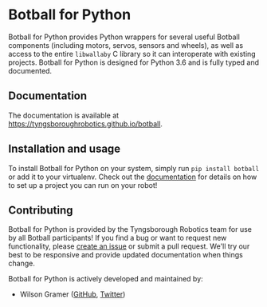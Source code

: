 # Botball for Python

Botball for Python provides Python wrappers for several useful Botball components (including motors, servos, sensors and wheels), as well as access to the entire `libwallaby` C library so it can interoperate with existing projects. Botball for Python is designed for Python 3.6 and is fully typed and documented.

## Documentation

The documentation is available at https://tyngsboroughrobotics.github.io/botball.

## Installation and usage

To install Botball for Python on your system, simply run `pip install botball` or add it to your virtualenv. Check out the [documentation](https://botball.readthedocs.io) for details on how to set up a project you can run on your robot!

## Contributing

Botball for Python is provided by the Tyngsborough Robotics team for use by all Botball participants! If you find a bug or want to request new functionality, please [create an issue](https://github.com/tyngsboroughrobotics/botball/issues/new) or submit a pull request. We'll try our best to be responsive and provide updated documentation when things change.

Botball for Python is actively developed and maintained by:

 - Wilson Gramer ([GitHub](https://github.com/Wilsonator5000), [Twitter](https://twitter.com/wgramer03))
